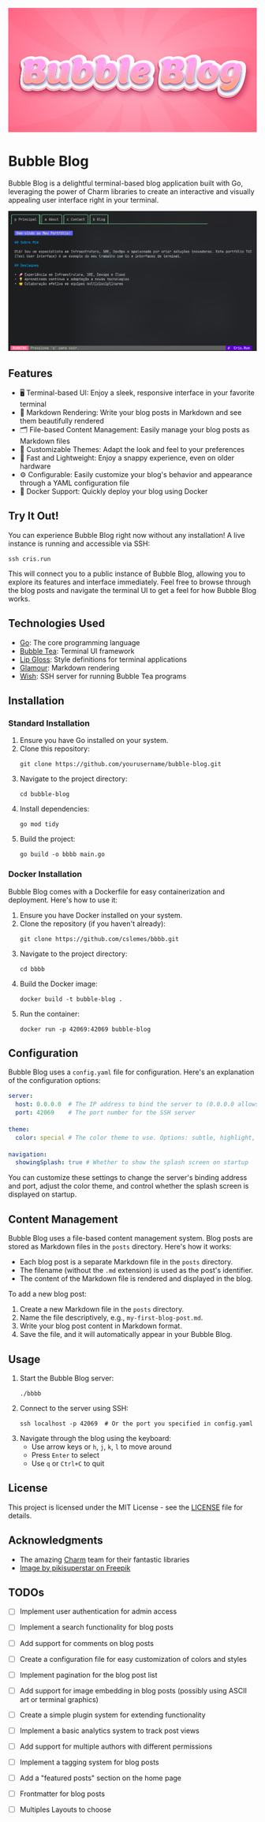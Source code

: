 
![](/images/bubble-blog.png)



# Bubble Blog

Bubble Blog is a delightful terminal-based blog application built with Go, leveraging the power of Charm libraries to create an interactive and visually appealing user interface right in your terminal.

![](/images/homescreen.png)

## Features

- 🖥️ Terminal-based UI: Enjoy a sleek, responsive interface in your favorite terminal
- 📑 Markdown Rendering: Write your blog posts in Markdown and see them beautifully rendered
- 🗂️ File-based Content Management: Easily manage your blog posts as Markdown files
- 🎨 Customizable Themes: Adapt the look and feel to your preferences
- 🚀 Fast and Lightweight: Enjoy a snappy experience, even on older hardware
- ⚙️ Configurable: Easily customize your blog's behavior and appearance through a YAML configuration file
- 🐳 Docker Support: Quickly deploy your blog using Docker

## Try It Out!

You can experience Bubble Blog right now without any installation! A live instance is running and accessible via SSH:

```
ssh cris.run
```

This will connect you to a public instance of Bubble Blog, allowing you to explore its features and interface immediately. Feel free to browse through the blog posts and navigate the terminal UI to get a feel for how Bubble Blog works.

## Technologies Used

- [Go](https://golang.org/): The core programming language
- [Bubble Tea](https://github.com/charmbracelet/bubbletea): Terminal UI framework
- [Lip Gloss](https://github.com/charmbracelet/lipgloss): Style definitions for terminal applications
- [Glamour](https://github.com/charmbracelet/glamour): Markdown rendering
- [Wish](https://github.com/charmbracelet/wish): SSH server for running Bubble Tea programs

## Installation

### Standard Installation

1. Ensure you have Go installed on your system.
2. Clone this repository:
   ```
   git clone https://github.com/yourusername/bubble-blog.git
   ```
3. Navigate to the project directory:
   ```
   cd bubble-blog
   ```
4. Install dependencies:
   ```
   go mod tidy
   ```
5. Build the project:
   ```
   go build -o bbbb main.go
   ```

### Docker Installation

Bubble Blog comes with a Dockerfile for easy containerization and deployment. Here's how to use it:

1. Ensure you have Docker installed on your system.
2. Clone the repository (if you haven't already):
   ```
   git clone https://github.com/cslemes/bbbb.git
   ```
3. Navigate to the project directory:
   ```
   cd bbbb
   ```
4. Build the Docker image:
   ```
   docker build -t bubble-blog .
   ```
5. Run the container:
   ```
   docker run -p 42069:42069 bubble-blog
   ```

## Configuration

Bubble Blog uses a `config.yaml` file for configuration. Here's an explanation of the configuration options:

```yaml
server:
  host: 0.0.0.0  # The IP address to bind the server to (0.0.0.0 allows connections from any IP)
  port: 42069    # The port number for the SSH server

theme:
  color: special # The color theme to use. Options: subtle, highlight, special

navigation:
  showingSplash: true # Whether to show the splash screen on startup
```

You can customize these settings to change the server's binding address and port, adjust the color theme, and control whether the splash screen is displayed on startup.

## Content Management

Bubble Blog uses a file-based content management system. Blog posts are stored as Markdown files in the `posts` directory. Here's how it works:

- Each blog post is a separate Markdown file in the `posts` directory.
- The filename (without the `.md` extension) is used as the post's identifier.
- The content of the Markdown file is rendered and displayed in the blog.

To add a new blog post:

1. Create a new Markdown file in the `posts` directory.
2. Name the file descriptively, e.g., `my-first-blog-post.md`.
3. Write your blog post content in Markdown format.
4. Save the file, and it will automatically appear in your Bubble Blog.

## Usage

1. Start the Bubble Blog server:
   ```
   ./bbbb
   ```
2. Connect to the server using SSH:
   ```
   ssh localhost -p 42069  # Or the port you specified in config.yaml
   ```
3. Navigate through the blog using the keyboard:
   - Use arrow keys or `h`, `j`, `k`, `l` to move around
   - Press `Enter` to select
   - Use `q` or `Ctrl+C` to quit

## License

This project is licensed under the MIT License - see the [LICENSE](LICENSE) file for details.

## Acknowledgments

- The amazing [Charm](https://charm.sh/) team for their fantastic libraries
- <a href="https://www.freepik.com/free-vector/gradient-candy-pastel-color-text-effect_49681775.htm">Image by pikisuperstar on Freepik</a>


## TODOs

- [ ] Implement user authentication for admin access
- [ ] Implement a search functionality for blog posts
- [ ] Add support for comments on blog posts
- [ ] Create a configuration file for easy customization of colors and styles
- [ ] Implement pagination for the blog post list
- [ ] Add support for image embedding in blog posts (possibly using ASCII art or terminal graphics)
- [ ] Create a simple plugin system for extending functionality
- [ ] Implement a basic analytics system to track post views
- [ ] Add support for multiple authors with different permissions
- [ ] Implement a tagging system for blog posts
- [ ] Add a "featured posts" section on the home page
- [ ] Frontmatter for blog posts
- [ ] Multiples Layouts to choose


